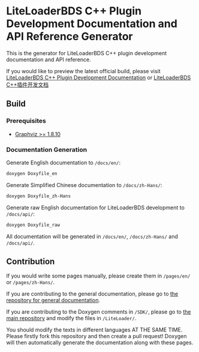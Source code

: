 # LiteLoaderBDS C++ Plugin Development Documentation and API Reference Generator

This is the generator for LiteLoaderBDS C++ plugin development documentation and API reference.

If you would like to preview the latest official build, please visit [LiteLoaderBDS C++ Plugin Development Documentation](https://cpp.docs.litebds.com/en/) or [LiteLoaderBDS C++插件开发文档](https://cpp.docs.litebds.com/zh-Hans/)

## Build

### Prerequisites

* [Graphviz >= 1.8.10](https://www.graphviz.org/)

### Documentation Generation

Generate English documentation to `/docs/en/`:

```sh
doxygen Doxyfile_en
```

Generate Simplified Chinese documentation to `/docs/zh-Hans/`:

```sh
doxygen Doxyfile_zh-Hans
```

Generate raw English documentation for LiteLoaderBDS development to `/docs/api/`:

```sh
doxygen Doxyfile_raw
```

All documentation will be generated in `/docs/en/`, `/docs/zh-Hans/` and `/docs/api/`.

## Contribution

If you would write some pages manually, please create them in `/pages/en/` or `/pages/zh-Hans/`.

If you are contributing to the general documentation, please go to [the repository for general documentation](https://github.com/LiteLDev/docs).

If you are contributing to the Doxygen comments in `/SDK/`, please go to [the main repository](https://github.com/LiteLDev/LiteLoaderBDS) and modify the files in `/LiteLoader/`.

You should modify the texts in different languages AT THE SAME TIME.
Please firstly fork this repository and then create a pull request!
Doxygen will then automatically generate the documentation along with these pages. 